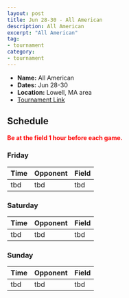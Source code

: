 ```yaml
---
layout: post
title: Jun 28-30 - All American
description: All American
excerpt: "All American"
tag:
- tournament
category:
- tournament
---
```

* **Name:** All American
* **Dates:** Jun 28-30
* **Location:**  Lowell, MA area
* [Tournament Link](http://www.asanewengland.com/TournamentDetails.aspx?TournamentKey=5221)

## Schedule
**<span style="color:red">Be at the field 1 hour before each game.</span>**

### Friday

| Time | Opponent         | Field | 
|:---  |:---              |:---     |
| tbd  | tbd    | tbd   |


### Saturday

| Time | Opponent         | Field | 
|:---  |:---              |:---     |
| tbd  | tbd    | tbd   |


### Sunday

| Time | Opponent | Field |
|:---  |:---      |:---   |
| tbd  | tbd    | tbd   |


